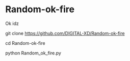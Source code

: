 # Random-ok-fire
Ok idz

git clone https://github.com/DIGITAL-XD/Random-ok-fire


cd Random-ok-fire


python Random_ok_fire.py
